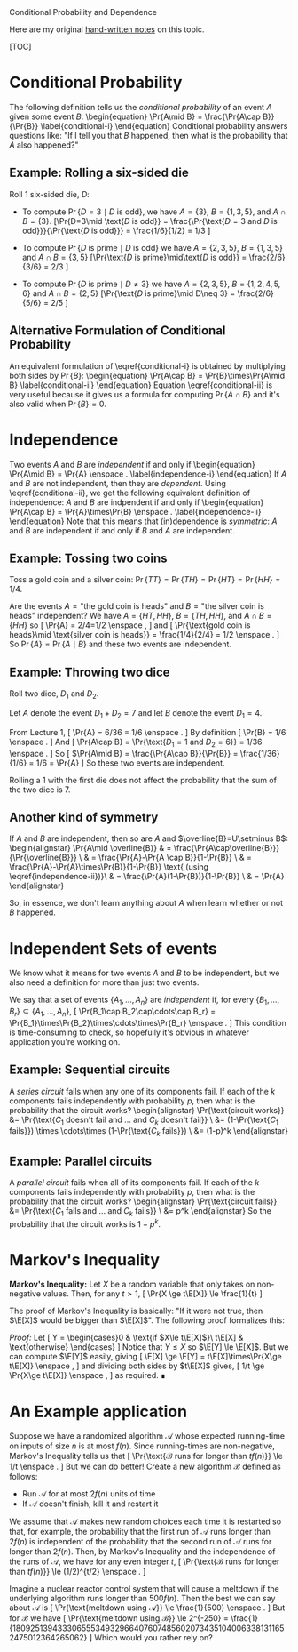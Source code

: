 <div class="topic">
Conditional Probability and Dependence
</div>

Here are my original [hand-written notes](notes/indep/) on this topic.

[TOC]

# Conditional Probability

The following definition tells us the *conditional probability* of an event $A$ given some event $B$:
\begin{equation}
    \Pr\{A\mid B\} = \frac{\Pr\{A\cap B\}}{\Pr\{B\}} \label{conditional-i}
\end{equation}
Conditional probability answers questions like: "If I tell you that $B$ happened, then what is the probability that $A$ also happened?"

## Example: Rolling a six-sided die

Roll 1 six-sided die, $D$:

* To compute $\Pr\{D=3\mid \text{$D$ is odd}\}$, we have $A=\{3\}$, $B=\{1,3,5\}$, and $A\cap B =\{3\}$.
\[\Pr\{D=3\mid \text{$D$ is odd}\}
   = \frac{\Pr\{\text{$D=3$ and $D$ is odd}\}}{\Pr\{\text{$D$ is odd}\}}
   = \frac{1/6}{1/2} = 1/3
   \]

* To compute $\Pr\{\text{$D$ is prime}\mid\text{$D$ is odd}\}$ we have $A=\{2,3,5\}$, $B=\{1,3,5\}$ and $A\cap B=\{3,5\}$
\[\Pr\{\text{$D$ is prime}\mid\text{$D$ is odd}\} = \frac{2/6}{3/6} = 2/3 \]

* To compute $\Pr\{\text{$D$ is prime}\mid D\neq 3\}$ we have $A=\{2,3,5\}$, $B=\{1,2,4,5,6\}$ and $A\cap B=\{2,5\}$
\[\Pr\{\text{$D$ is prime}\mid D\neq 3\} = \frac{2/6}{5/6} = 2/5 \]

## Alternative Formulation of Conditional Probability
An equivalent formulation of \eqref{conditional-i} is obtained by multiplying both sides by $\Pr\{B\}$:
\begin{equation}
    \Pr\{A\cap B\} = \Pr\{B\}\times\Pr\{A\mid B\}  \label{conditional-ii}
\end{equation}
Equation&nbsp;\eqref{conditional-ii} is very useful because it gives us a formula for computing $\Pr\{A\cap B\}$ and it's also valid when $\Pr\{B\}=0$.

# Independence

Two events $A$ and $B$ are *independent* if and only if
\begin{equation}
   \Pr\{A\mid B\} = \Pr\{A\} \enspace . \label{independence-i}
\end{equation}
If $A$ and $B$ are not independent, then they are *dependent*.  Using \eqref{conditional-ii}, we get the following equivalent definition of independence: $A$ and $B$ are indpendent if and only if
\begin{equation}
   \Pr\{A\cap B\} = \Pr\{A\}\times\Pr\{B\} \enspace . \label{independence-ii}
\end{equation}
Note that this means that (in)dependence is *symmetric*: $A$ and $B$ are independent if and only if $B$ and $A$ are independent.

## Example: Tossing two coins

Toss a gold coin and a silver coin: $\Pr\{TT\} = \Pr\{TH\} = \Pr\{HT\} = \Pr\{HH\} = 1/4$.

Are the events $A=\text{"the gold coin is heads"}$ and $B=\text{"the silver coin is heads"}$ independent?
We have $A=\{HT,HH\}$, $B=\{TH,HH\}$, and $A\cap B=\{HH\}$ so
\[
  \Pr\{A\} = 2/4=1/2 \enspace ,
\]
and
\[
  \Pr\{\text{gold coin is heads}\mid \text{silver coin is heads}\}
    = \frac{1/4}{2/4} = 1/2 \enspace .
\]
So $\Pr\{A\} = \Pr\{A\mid B\}$ and these two events are independent.

## Example: Throwing two dice

Roll two dice, $D_1$ and $D_2$.

Let $A$ denote the event $D_1+D_2=7$ and let $B$ denote the event $D_1=4$.

From Lecture 1,
\[
   \Pr\{A\} = 6/36 = 1/6  \enspace .
\]
By definition
\[
  \Pr\{B\} = 1/6 \enspace .
\]
And
\[
   \Pr\{A\cap B\} = \Pr\{\text{$D_1=1$ and $D_2=6$}\} = 1/36 \enspace .
\]
So
\[
   $\Pr\{A\mid B\} = \frac{\Pr\{A\cap B\}}{\Pr\{B\}} = \frac{1/36}{1/6} = 1/6 = \Pr\{A\}
\]
So these two events are independent.

Rolling a 1 with the first die does not affect the probability that the sum of the two dice is 7.

## Another kind of symmetry

If $A$ and $B$ are independent, then so are $A$ and $\overline{B}=U\setminus B$:
\begin{alignstar}
   \Pr\{A\mid \overline{B}\}
    & = \frac{\Pr\{A\cap\overline{B}\}}{\Pr\{\overline{B}\}} \\
    & = \frac{\Pr\{A\}-\Pr\{A \cap B\}}{1-\Pr\{B\}} \\
    & = \frac{\Pr\{A\}-\Pr\{A\}\times\Pr\{B\}}{1-\Pr\{B\}} \text{ (using \eqref{independence-ii})}\\
    & = \frac{\Pr\{A\}(1-\Pr\{B\})}{1-\Pr\{B\}} \\
    & = \Pr\{A\}
    \end{alignstar}

So, in essence, we don't learn anything about $A$ when learn whether or not $B$ happened.

# Independent Sets of events

We know what it means for two events $A$ and $B$ to be independent, but we also need a definition for more than just two events.  

We say that a set of events $\{A_1,\ldots,A_n\}$ are *independent* if, for every $\{B_1,\ldots,B_r\}\subseteq\{A_1,\ldots,A_n\}$,
\[
   \Pr\{B_1\cap B_2\cap\cdots\cap B_r\} = \Pr\{B_1\}\times\Pr\{B_2\}\times\cdots\times\Pr\{B_r\} \enspace .
\]
This condition is time-consuming to check, so hopefully it's obvious in whatever application you're working on.

## Example: Sequential circuits

A *series circuit* fails when any one of its components fail.  If each of the $k$ components fails independently with probability $p$, then what is the probability that the circuit works?
\begin{alignstar}
  \Pr\{\text{circuit works}\}
     &= \Pr\{\text{$C_1$ doesn't fail and &hellip; and $C_k$ doesn't fail}\} \\
     &= (1-\Pr\{\text{$C_1$ fails}\}) \times \cdots\times (1-\Pr\{\text{$C_k$ fails}\}) \\
     &= (1-p)^k
\end{alignstar}

## Example: Parallel circuits

A *parallel circuit* fails when all of its components fail.  If each of the $k$ components fails independently with probability $p$, then what is the probability that the circuit works?
\begin{alignstar}
  \Pr\{\text{circuit fails}\}
     &= \Pr\{\text{$C_1$ fails and &hellip; and $C_k$ fails}\} \\
     &= p^k
\end{alignstar}
So the probability that the circuit works is $1-p^k$.

# Markov's Inequality

**Markov's Inequality:** Let $X$ be a random variable that only takes on non-negative values.  Then, for any $t>1$,
\[
    \Pr\{X \ge t\E[X]\} \le \frac{1}{t}
\]

The proof of Markov's Inequality is basically: "If it were not true, then $\E[X]$ would be bigger than $\E[X]$". The following proof formalizes this:

*Proof:* Let
\[
    Y = \begin{cases}0 & \text{if $X\le t\E[X]$}\\
                     t\E[X] & \text{otherwise}
    \end{cases}
\]
Notice that $Y\le X$ so $\E[Y] \le \E[X]$.  But we can compute $\E[Y]$ easily,
giving
\[
   \E[X] \ge \E[Y] = t\E[X]\times\Pr\{X\ge t\E[X]\} \enspace ,
\]
and dividing both sides by $t\E[X]$ gives,
\[
   1/t \ge \Pr\{X\ge t\E[X]\} \enspace ,
\]
as required. &#8718;

# An Example application

Suppose we have a randomized algorithm $\mathcal{A}$ whose expected running-time on inputs of size $n$ is at most $f(n)$.  Since running-times are non-negative, Markov's Inequality tells us that
\[
    \Pr\{\text{$\mathcal{B}$ runs for longer than $t f(n)$}\} \le 1/t \enspace .
\]
But we can do better!  Create a new algorithm $\mathcal{B}$ defined as follows:

* Run $\mathcal{A}$ for at most $2f(n)$ units of time
* If $\mathcal{A}$ doesn't finish, kill it and restart it

We assume that $\mathcal{A}$ makes new random choices each time it is restarted so that, for example, the probability that the first run of $\mathcal{A}$ runs longer than $2f(n)$ is independent of the probability that the second run of $\mathcal{A}$ runs for longer than $2f(n)$. Then, by Markov's Inequality and the independence of the runs of $\mathcal{A}$, we have for any even integer $t$,
\[
    \Pr\{\text{$\mathcal{B}$ runs for longer than $t f(n)$}\}
      \le (1/2)^{t/2} \enspace .
\]

Imagine a nuclear reactor control system that will cause a meltdown if the underlying algorithm runs longer than $500f(n)$. Then the best we can say about $\mathcal{A}$ is
\[
   \Pr\{\text{meltdown using $\mathcal{A}$}\} \le \frac{1}{500} \enspace .
\]
But for $\mathcal{B}$ we have
\[
   \Pr\{\text{meltdown using $\mathcal{B}$}\} \le 2^{-250} = \frac{1}{180925139433306555349329664076074856020734351040063381311652475012364265062}
\]
Which would you rather rely on?
